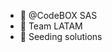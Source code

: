 - 👋 @CodeBOX SAS
- 👀 Team LATAM
- 🌱 Seeding solutions

<!---
CodeBoxSas/CodeBoxSas ✨ Repositorio ✨ 
--->
